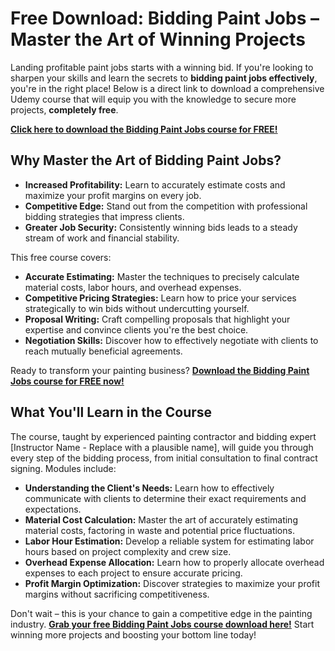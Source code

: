# Free Download: Bidding Paint Jobs – Master the Art of Winning Projects

Landing profitable paint jobs starts with a winning bid. If you're looking to sharpen your skills and learn the secrets to **bidding paint jobs effectively**, you're in the right place! Below is a direct link to download a comprehensive Udemy course that will equip you with the knowledge to secure more projects, **completely free**.

[**Click here to download the Bidding Paint Jobs course for FREE!**](https://udemywork.com/bidding-paint-jobs)

## Why Master the Art of Bidding Paint Jobs?

*   **Increased Profitability:** Learn to accurately estimate costs and maximize your profit margins on every job.
*   **Competitive Edge:** Stand out from the competition with professional bidding strategies that impress clients.
*   **Greater Job Security:** Consistently winning bids leads to a steady stream of work and financial stability.

This free course covers:

*   **Accurate Estimating:** Master the techniques to precisely calculate material costs, labor hours, and overhead expenses.
*   **Competitive Pricing Strategies:** Learn how to price your services strategically to win bids without undercutting yourself.
*   **Proposal Writing:** Craft compelling proposals that highlight your expertise and convince clients you're the best choice.
*   **Negotiation Skills:** Discover how to effectively negotiate with clients to reach mutually beneficial agreements.

Ready to transform your painting business? **[Download the Bidding Paint Jobs course for FREE now!](https://udemywork.com/bidding-paint-jobs)**

## What You'll Learn in the Course

The course, taught by experienced painting contractor and bidding expert [Instructor Name - Replace with a plausible name], will guide you through every step of the bidding process, from initial consultation to final contract signing. Modules include:

*   **Understanding the Client's Needs:** Learn how to effectively communicate with clients to determine their exact requirements and expectations.
*   **Material Cost Calculation:** Master the art of accurately estimating material costs, factoring in waste and potential price fluctuations.
*   **Labor Hour Estimation:** Develop a reliable system for estimating labor hours based on project complexity and crew size.
*   **Overhead Expense Allocation:** Learn how to properly allocate overhead expenses to each project to ensure accurate pricing.
*   **Profit Margin Optimization:** Discover strategies to maximize your profit margins without sacrificing competitiveness.

Don't wait – this is your chance to gain a competitive edge in the painting industry. **[Grab your free Bidding Paint Jobs course download here!](https://udemywork.com/bidding-paint-jobs)** Start winning more projects and boosting your bottom line today!

